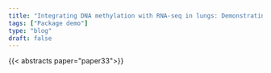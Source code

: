 ```yaml
---
title: "Integrating DNA methylation with RNA-seq in lungs: Demonstrating the tidyomics ecosystem"
tags: ["Package demo"]
type: "blog"
draft: false
---
```


{{< abstracts paper="paper33">}}



